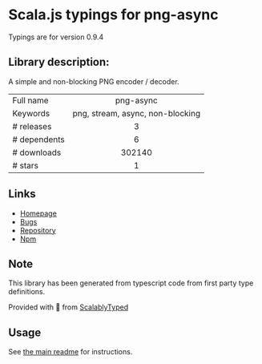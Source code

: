 
# Scala.js typings for png-async

Typings are for version 0.9.4

## Library description:
A simple and non-blocking PNG encoder / decoder.

|                    |                 |
| ------------------ | :-------------: |
| Full name          | png-async |
| Keywords           | png, stream, async, non-blocking |
| # releases         | 3 |
| # dependents       | 6 |
| # downloads        | 302140 |
| # stars            | 1 |

## Links
- [Homepage](https://github.com/kanreisa/node-png-async)
- [Bugs](https://github.com/kanreisa/node-png-async/issues)
- [Repository](https://github.com/kanreisa/node-png-async)
- [Npm](https://www.npmjs.com/package/png-async)
    


## Note
This library has been generated from typescript code from first party type definitions.

Provided with :purple_heart: from [ScalablyTyped](https://github.com/oyvindberg/ScalablyTyped)

## Usage
See [the main readme](../../readme.md) for instructions.


